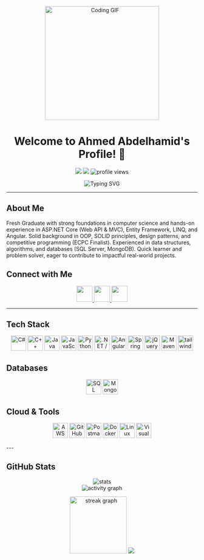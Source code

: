 <!-- Banner / Header -->
<p align="center">
  <img src="https://media.giphy.com/media/qgQUggAC3Pfv687qPC/giphy.gif" width="300" height="300" alt="Coding GIF">
</p>

<h1 align="center">Welcome to Ahmed Abdelhamid's Profile! 👋</h1>

<p align="center">
  <a href="https://github.com/AhmedAbdelhamid19?tab=followers"><img src="https://img.shields.io/github/followers/AhmedAbdelhamid19?label=Followers&style=flat-square" /></a>
  <a href="https://github.com/AhmedAbdelhamid19"><img src="https://img.shields.io/github/stars/AhmedAbdelhamid19?affiliations=OWNER%2CCOLLABORATOR&style=flat-square" /></a>
  <img src="https://komarev.com/ghpvc/?username=AhmedAbdelhamid19&label=Profile%20views&color=0e75b6&style=flat-square" alt="profile views"/>
</p>

<p align="center">
  <img src="https://readme-typing-svg.herokuapp.com?font=Fira+Code&pause=1200&color=36BCF7&center=true&vCenter=true&width=700&lines=Computer+Science+Student+%26+Aspiring+Software+Engineer;Backend+Developer+%7C+.NET+%7C+C%23+%7C+SQL+Server+%7C+Angular;Clean+Architecture+%7C+Cloud+%7C+APIs;Competitive+Programmer+%E2%80%94+2500%2B+Problems+Solved" alt="Typing SVG" />
</p>

---
<h2 align="left">
  About Me
</h2>
<div>
Fresh Graduate with strong foundations in computer science and hands-on experience in ASP.NET Core (Web API & MVC), Entity 
Framework, LINQ, and Angular. Solid background in OOP, SOLID principles, design patterns, and competitive programming (ECPC Finalist). 
Experienced in data structures, algorithms, and databases (SQL Server, MongoDB). Quick learner and problem solver, eager to contribute 
to impactful real-world projects. 
</div>

<h2 align="left">
  Connect with Me
</h2>
<p align="center">
  <a href="https://www.linkedin.com/in/ahmed-abdelhamid-777083257/" target="_blank">
    <img src="https://cdn.jsdelivr.net/gh/devicons/devicon/icons/linkedin/linkedin-original.svg" width="42" />
  </a>
  <a href="https://t.me/Ahmed2002193" target="_blank">
    <img src="https://upload.wikimedia.org/wikipedia/commons/8/82/Telegram_logo.svg" width="42" />
  </a>
  <a href="mailto:ahmedaways200219@gmail.com" target="_blank">
    <img src="https://upload.wikimedia.org/wikipedia/commons/4/4e/Gmail_Icon.png" width="42" />
  </a>
</p>

---
<h2 align="left">
  Tech Stack
</h2>
<p align="center">
  <!-- Languages -->
  <img src="https://cdn.jsdelivr.net/gh/devicons/devicon/icons/csharp/csharp-original.svg" width="40" title="C#" />
  <img src="https://cdn.jsdelivr.net/gh/devicons/devicon/icons/cplusplus/cplusplus-original.svg" width="40" title="C++" />
  <img src="https://cdn.jsdelivr.net/gh/devicons/devicon/icons/java/java-original.svg" width="40" title="Java" />
  <img src="https://cdn.jsdelivr.net/gh/devicons/devicon/icons/javascript/javascript-original.svg" width="40" title="JavaScript" />
  <img src="https://cdn.jsdelivr.net/gh/devicons/devicon/icons/python/python-original.svg" width="40" title="Python" />
  <!-- Frameworks -->
  <img src="https://cdn.jsdelivr.net/gh/devicons/devicon/icons/dot-net/dot-net-original.svg" width="40" title=".NET / ASP.NET Core" />
  <img src="https://cdn.jsdelivr.net/gh/devicons/devicon/icons/angular/angular-original.svg" width="40" title="Angular" />
  <img src="https://cdn.jsdelivr.net/gh/devicons/devicon/icons/spring/spring-original.svg" width="40" title="Spring" />
  <img src="https://cdn.jsdelivr.net/gh/devicons/devicon/icons/jquery/jquery-original.svg" width="40" title="jQuery" />
  <img src="https://cdn.jsdelivr.net/gh/devicons/devicon/icons/maven/maven-original.svg" width="40" title="Maven" />
  <img src="https://www.svgrepo.com/show/374118/tailwind.svg" width="40" title="tailwind" />
</p>
<h2 align="left">
  Databases
</h2>
<p align="center">
  <img src="https://img.icons8.com/color/48/microsoft-sql-server.png" width="40" title="SQL Server" />
  <img src="https://cdn.jsdelivr.net/gh/devicons/devicon/icons/mongodb/mongodb-original.svg" width="40" title="MongoDB" />
</p>
<h2 align="left">
  Cloud & Tools
</h2>
<p align="center">
  <img src="https://img.icons8.com/color/48/amazon-web-services.png" width="40" title="AWS" />
  <img src="https://img.icons8.com/fluency/48/github.png" width="40" title="GitHub Actions" />
  <img src="https://www.vectorlogo.zone/logos/getpostman/getpostman-icon.svg" width="40" title="Postman" />
  <img src="https://cdn.jsdelivr.net/gh/devicons/devicon/icons/docker/docker-original.svg" width="40" title="Docker" />
  <img src="https://cdn.jsdelivr.net/gh/devicons/devicon/icons/linux/linux-original.svg" width="40" title="Linux" />
  <img src="https://cdn.jsdelivr.net/gh/devicons/devicon/icons/visualstudio/visualstudio-plain.svg" width="40" title="Visual Studio" />
</p>
---
<h2 align="left">
  GitHub Stats
</h2>
<p align="center">
  <img src="https://github-readme-stats.vercel.app/api?username=AhmedAbdelhamid19&show_icons=true&theme=radical" alt="stats" />
  <br/>
  <img src="https://github-readme-activity-graph.vercel.app/graph?username=AhmedAbdelhamid19&theme=react-dark&area=true&hide_border=true" alt="activity graph"/>
</p>
<p align="center">
  <img src="https://streak-stats.demolab.com?user=AhmedAbdelhamid19&locale=en&mode=daily&theme=dark&hide_border=true&border_radius=5" height="150" alt="streak graph" />
<img src="https://github-readme-stats.vercel.app/api/top-langs?username=AhmedAbdelhamid19&hide=scss&layout=compact&theme=dark&hide_border=true" />
</p>
